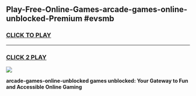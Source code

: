 
## Play-Free-Online-Games-arcade-games-online-unblocked-Premium #evsmb
<h3>
<a href="https://premium.freeplayer.one?title=arcade-games-online-unblocked&ref=8M">CLICK TO PLAY</a></h3>
<hr>

<h3>
<a href="https://premium.freeplayer.one?title=arcade-games-online-unblocked&ref=8M">CLICK 2 PLAY</a>
  
</h3>

<a href="https://premium.freeplayer.one?title=arcade-games-online-unblocked&ref=8M"><img src="https://clearcache.store/games.png"></a>


**arcade-games-online-unblocked games unblocked: Your Gateway to Fun and Accessible Online Gaming**
